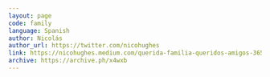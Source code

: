 ```yaml
---
layout: page
code: family
language: Spanish
author: Nicolás
author_url: https://twitter.com/nicohughes
link: https://nicohughes.medium.com/querida-familia-queridos-amigos-365b4073a444
archive: https://archive.ph/x4wxb
---
```

